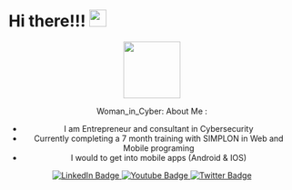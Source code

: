   <h1> 
      Hi there!!!
      <img src="https://giphy.com/stickers/hello-hi-waving-Vhd10uVrDjMhAG7IyV" width="30px"/>
  </h1> 

<div id="header" align="center">
  <img src="https://media.giphy.com/media/3ohzdSD1sRIVAC0eru/giphy.gif" width="100"/>    
  <p>
    Woman_in_Cyber: About Me :
    <ul style-type-text=none>
      <li>I am Entrepreneur and consultant in Cybersecurity</li>
      <li>Currently completing a 7 month training with SIMPLON in Web and Mobile programing</li>
      <li> I would to get into mobile apps (Android & IOS)</li>
     </ul>
        
  </p>
  
  <div id="badges">
  <a href="https://www.linkedin.com/in/innocente-gbekevi-957724a2">
    <img src="https://img.shields.io/badge/LinkedIn-blue?logo=linkedin&logoColor=white&style=for-the-badge" alt="LinkedIn Badge"/>
  </a>
  
  <a href="https://www.youtube.com/channel/UCjFKi6qKiC4wMzn5gip8fpg">
    <img src="https://img.shields.io/badge/YouTube-red?logo=linkedin&logoColor=white&style=for-the-badge" alt="Youtube Badge"/>
  </a>
  
  <a href="https://twitter.com/myjoy28">
    <img src="https://img.shields.io/badge/Twitter-blue?logo=linkedin&logoColor=white&style=for-the-badge" alt="Twitter Badge"/>
  </a>
</div>
  
  <img src="https://komarev.com/ghpvc/?username=InnocenteGbekevi&style=flat-square&color=blue" alt=""/>
  
</div>



    
